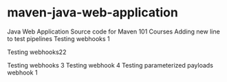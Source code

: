 

maven-java-web-application
==========================

Java Web Application Source code for Maven 101 Courses
Adding new line to test pipelines
Testing webhooks 1


Testing webhooks22 

Testing webhooks 3
Testing webhook 4
Testing parameterized payloads webhook 1

